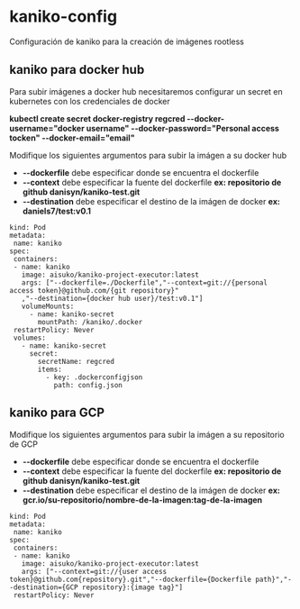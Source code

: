 # kaniko-config
Configuración de kaniko para la creación de imágenes rootless



## kaniko para docker hub

Para subir imágenes a docker hub necesitaremos configurar un secret en kubernetes con los credenciales de docker

**kubectl create secret docker-registry regcred --docker-username="docker username" 
 --docker-password="Personal access tocken" --docker-email="email"** 
 
Modifique los siguientes argumentos para subir la imágen a su docker hub

- **--dockerfile** debe especificar donde se encuentra el dockerfile
- **--context** debe especificar la fuente del dockerfile **ex: repositorio de github danisyn/kaniko-test.git**
- **--destination** debe especificar el destino de la imágen de docker **ex: daniels7/test:v0.1**
 
```apiVersion: v1
kind: Pod
metadata:
 name: kaniko
spec:
 containers:
 - name: kaniko
   image: aisuko/kaniko-project-executor:latest
   args: ["--dockerfile=./Dockerfile","--context=git://{personal access token}@github.com/{git repository}"
   ,"--destination={docker hub user}/test:v0.1"] 
   volumeMounts:
     - name: kaniko-secret
       mountPath: /kaniko/.docker
 restartPolicy: Never
 volumes:
   - name: kaniko-secret
     secret:
       secretName: regcred
       items:
         - key: .dockerconfigjson
           path: config.json

```

## kaniko para GCP

Modifique los siguientes argumentos para subir la imágen a su repositorio de GCP

- **--dockerfile** debe especificar donde se encuentra el dockerfile
- **--context** debe especificar la fuente del dockerfile **ex: repositorio de github danisyn/kaniko-test.git**
- **--destination** debe especificar el destino de la imágen de docker **ex: gcr.io/su-repositorio/nombre-de-la-imagen:tag-de-la-imagen**

```apiVersion: v1
kind: Pod
metadata:
 name: kaniko
spec:
 containers:
 - name: kaniko
   image: aisuko/kaniko-project-executor:latest
   args: ["--context=git://{user access token}@github.com{repository}.git","--dockerfile={Dockerfile path}","--destination={GCP repository}:{image tag}"] 
 restartPolicy: Never



```
 

